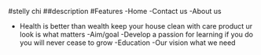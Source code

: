 #stelly chi 
 ##description
#Features
 -Home
 -Contact us
 -About us
- Health is better than wealth keep your house clean with
care product ur look is what matters
-Aim/goal
-Develop a passion for learning if you do you will never cease to grow
-Education
-Our vision
what we need